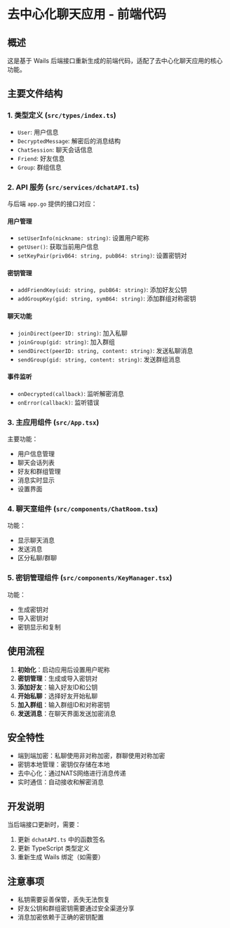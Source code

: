 # 去中心化聊天应用 - 前端代码

## 概述

这是基于 Wails 后端接口重新生成的前端代码，适配了去中心化聊天应用的核心功能。

## 主要文件结构

### 1. 类型定义 (`src/types/index.ts`)
- `User`: 用户信息
- `DecryptedMessage`: 解密后的消息结构
- `ChatSession`: 聊天会话信息
- `Friend`: 好友信息
- `Group`: 群组信息

### 2. API 服务 (`src/services/dchatAPI.ts`)
与后端 `app.go` 提供的接口对应：

#### 用户管理
- `setUserInfo(nickname: string)`: 设置用户昵称
- `getUser()`: 获取当前用户信息
- `setKeyPair(privB64: string, pubB64: string)`: 设置密钥对

#### 密钥管理
- `addFriendKey(uid: string, pubB64: string)`: 添加好友公钥
- `addGroupKey(gid: string, symB64: string)`: 添加群组对称密钥

#### 聊天功能
- `joinDirect(peerID: string)`: 加入私聊
- `joinGroup(gid: string)`: 加入群组
- `sendDirect(peerID: string, content: string)`: 发送私聊消息
- `sendGroup(gid: string, content: string)`: 发送群组消息

#### 事件监听
- `onDecrypted(callback)`: 监听解密消息
- `onError(callback)`: 监听错误

### 3. 主应用组件 (`src/App.tsx`)
主要功能：
- 用户信息管理
- 聊天会话列表
- 好友和群组管理
- 消息实时显示
- 设置界面

### 4. 聊天室组件 (`src/components/ChatRoom.tsx`)
功能：
- 显示聊天消息
- 发送消息
- 区分私聊/群聊

### 5. 密钥管理组件 (`src/components/KeyManager.tsx`)
功能：
- 生成密钥对
- 导入密钥对
- 密钥显示和复制

## 使用流程

1. **初始化**：启动应用后设置用户昵称
2. **密钥管理**：生成或导入密钥对
3. **添加好友**：输入好友ID和公钥
4. **开始私聊**：选择好友开始私聊
5. **加入群组**：输入群组ID和对称密钥
6. **发送消息**：在聊天界面发送加密消息

## 安全特性

- 端到端加密：私聊使用非对称加密，群聊使用对称加密
- 密钥本地管理：密钥仅存储在本地
- 去中心化：通过NATS网络进行消息传递
- 实时通信：自动接收和解密消息

## 开发说明

当后端接口更新时，需要：
1. 更新 `dchatAPI.ts` 中的函数签名
2. 更新 TypeScript 类型定义
3. 重新生成 Wails 绑定（如需要）

## 注意事项

- 私钥需要妥善保管，丢失无法恢复
- 好友公钥和群组密钥需要通过安全渠道分享
- 消息加密依赖于正确的密钥配置
